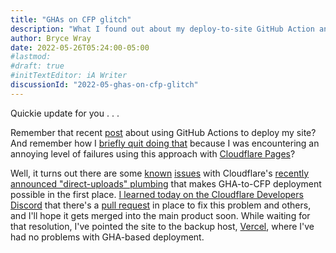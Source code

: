 ```yaml
---
title: "GHAs on CFP glitch"
description: "What I found out about my deploy-to-site GitHub Action and Cloudflare Pages."
author: Bryce Wray
date: 2022-05-26T05:24:00-05:00
#lastmod:
#draft: true
#initTextEditor: iA Writer
discussionId: "2022-05-ghas-on-cfp-glitch"
---
```


Quickie update for you . . .

Remember that recent [post](/posts/2022/05/using-dart-sass-hugo-github-actions-edition/) about using GitHub Actions to deploy my site? And remember how I [briefly quit doing that](/posts/2022/05/using-dart-sass-hugo-back-to-node/) because I was encountering an annoying level of failures using this approach with [Cloudflare Pages](https://pages.cloudflare.com)?

Well, it turns out there are some [known](https://github.com/cloudflare/pages-action/issues/8) [issues](https://github.com/cloudflare/wrangler2/issues/960) with Cloudflare's [recently announced "direct-uploads" plumbing](https://blog.cloudflare.com/cloudflare-pages-direct-uploads/) that makes GHA-to-CFP deployment possible in the first place. [I learned today on the Cloudflare Developers Discord](https://discord.com/channels/595317990191398933/973531909340692541/979293762654183445) that there's a [pull request](https://github.com/cloudflare/wrangler2/pull/1028) in place to fix this problem and others, and I'll hope it gets merged into the main product soon. While waiting for that resolution, I've pointed the site to the backup host, [Vercel](https://vercel.com), where I've had no problems with GHA-based deployment.